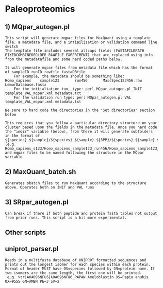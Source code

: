 # Paleoproteomics

## 1) MQpar_autogen.pl

	This script will generate mqpar files for MaxQuant using a template file, a metadata file, and a intiailization or validation command line switch
	The template file includes several allcaps fields (FASTAFILEPATH FIXEDCOMBINEDFOLDER RAWFILE EXPERIMENT) that are replaced using info from the metadatafile and some hard coded paths below.

	It will generate mqpar files from metadata file which has the format of sampleID runID rawfile fastaDBfile
        For example, the metadata should be something like:     Homo_sapiens    sample123       run456       MassSpec123456.raw      LemurDatabase.fasta
        For the initialiation tun, type: perl MQpar_autogen.pl INIT template_VAL_mqpar.xml metadata.txt
        For the validation run type: perl MQpar_autogen.pl VAL template_VAL_mqpar.xml metadata.txt

	Be sure to hard code the directories in the "Set directories" section below

	This requires that you follow a particular directory structure on your cluster based upon the fields in the metadata file. Once you hard code the "indir" variable (below), from there it will generate subfolders in the format of ${species}_${sample}/${species}_${sample}_${BPP}/${species}_${sample}_${BPP}_$MQrun (e.g. Homo_sapiens_s123/Homo_sapiens_sample123_run456/Homo_sapiens_sample123_run456_INIT) and mqpar files to be named following the structure in the MQpar variable


## 2) MaxQuant_batch.sh

	Generates sbatch files to run MaxQuant according to the structure above. Operates both on INIT and VAL runs

## 3) SRpar_autogen.pl

	Can break if there if both peptide and protein fasta tables not output from prior runs. This script is a bit more experimental.  


## Other scripts

## uniprot_parser.pl
	Reads in a multifasta database of UNIPROT formatted sequences and prints out the longest isomer for each species within each protein. Format of header MUST have OS=species followed by GN=protein name. If two isomers are the same length, the first one will be printed.
	 e.g. >tr|A0A096NFU6|A0A096NFU6_PAPAN Ameloblastin OS=Papio anubis OX=9555 GN=AMBN PE=3 SV=2



